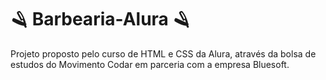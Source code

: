 # :razor: Barbearia-Alura :razor:
Projeto proposto pelo curso de HTML e CSS da Alura, através da bolsa de estudos do Movimento Codar em parceria com a empresa Bluesoft.
